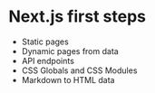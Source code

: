 # Next.js first steps

- Static pages
- Dynamic pages from data
- API endpoints
- CSS Globals and CSS Modules
- Markdown to HTML data
